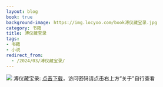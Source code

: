 ```yaml
---
layout: blog
book: true
background-image: https://img.locyoo.com/book溥仪藏宝录.jpg
category: 书籍
title: 溥仪藏宝录
tags:
- 书籍
- 小说
redirect_from:
  - /2024/03/溥仪藏宝录/
---
```

![](https://img.locyoo.com/book溥仪藏宝录.jpg)
溥仪藏宝录: <a name = "ref1" href="https://url18.ctfile.com/f/50983618-1345419151-5d1292?p=3619">点击下载</a>，访问密码请点击右上方“关于”自行查看